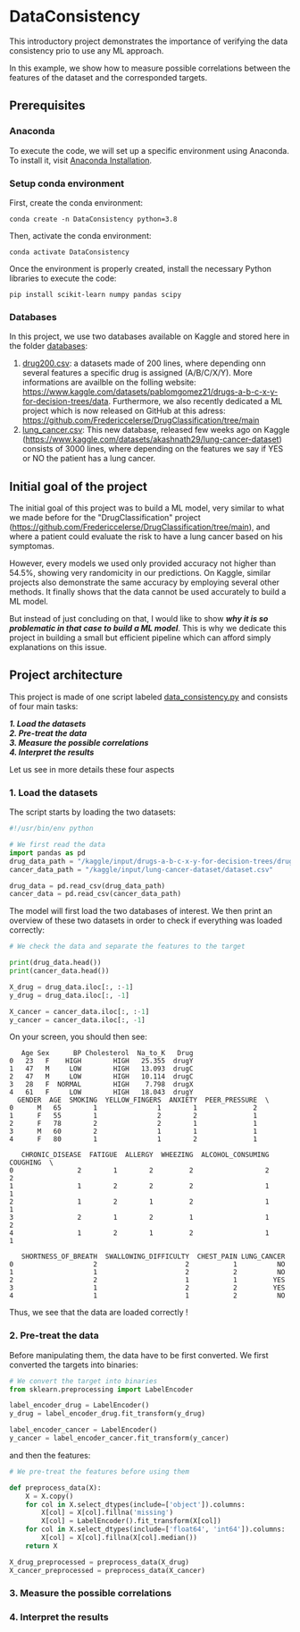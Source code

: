 # DataConsistency
This introductory project demonstrates the importance of verifying the data consistency prio to use any ML approach.

In this example, we show how to measure possible correlations between the features of the dataset and the corresponded targets. 

## Prerequisites

### Anaconda

To execute the code, we will set up a specific environment using Anaconda. To install it, visit [Anaconda Installation](https://docs.anaconda.com/free/anaconda/install/).

### Setup conda environment

First, create the conda environment:
```
conda create -n DataConsistency python=3.8
```

Then, activate the conda environment:
```
conda activate DataConsistency
```

Once the environment is properly created, install the necessary Python libraries to execute the code:
```
pip install scikit-learn numpy pandas scipy
```

### Databases

In this project, we use two databases available on Kaggle and stored here in the folder [databases](databases):   
   1. [drug200.csv](databases/drug200.csv): a datasets made of 200 lines, where depending onn several features a specific drug is assigned (A/B/C/X/Y). More informations are availble on the folling website: https://www.kaggle.com/datasets/pablomgomez21/drugs-a-b-c-x-y-for-decision-trees/data. Furthermore, we also recently dedicated a ML project which is now released on GitHub at this adress: https://github.com/Fredericcelerse/DrugClassification/tree/main   
   2. [lung_cancer.csv](databases/lung_cancer.csv): This new database, released few weeks ago on Kaggle (https://www.kaggle.com/datasets/akashnath29/lung-cancer-dataset) consists of 3000 lines, where depending on the features we say if YES or NO the patient has a lung cancer.

## Initial goal of the project

The initial goal of this project was to build a ML model, very similar to what we made before for the "DrugClassification" project (https://github.com/Fredericcelerse/DrugClassification/tree/main), and where a patient could  evaluate the risk to have a lung cancer based on his symptomas.

However, every models we used only provided accuracy not higher than 54.5%, showing very randomicity in our predictions. On Kaggle, similar projects also demonstrate the same accuracy by employing several other methods. It finally shows that the data cannot be used accurately to build a ML model.

But instead of just concluding on that, I would like to show ***why it is so problematic in that case to build a ML model***. This is why we dedicate this project in building a small but efficient pipeline which can afford simply explanations on this issue.

## Project architecture

This project is made of one script labeled [data_consistency.py](data_consistency.py) and consists of four main tasks:

***1. Load the datasets***   
***2. Pre-treat the data***   
***3. Measure the possible correlations***   
***4. Interpret the results***

Let us see in more details these four aspects

### 1. Load the datasets

The script starts by loading the two datasets:
```python
#!/usr/bin/env python

# We first read the data
import pandas as pd
drug_data_path = "/kaggle/input/drugs-a-b-c-x-y-for-decision-trees/drug200.csv"
cancer_data_path = "/kaggle/input/lung-cancer-dataset/dataset.csv"

drug_data = pd.read_csv(drug_data_path)
cancer_data = pd.read_csv(cancer_data_path)
```
The model will first load the two databases of interest. We then print an overview of these two datasets in order to check if everything was loaded correctly:
```python
# We check the data and separate the features to the target

print(drug_data.head())
print(cancer_data.head())

X_drug = drug_data.iloc[:, :-1]
y_drug = drug_data.iloc[:, -1]

X_cancer = cancer_data.iloc[:, :-1]
y_cancer = cancer_data.iloc[:, -1]
```

On your screen, you should then see:
```
   Age Sex      BP Cholesterol  Na_to_K   Drug
0   23   F    HIGH        HIGH   25.355  drugY
1   47   M     LOW        HIGH   13.093  drugC
2   47   M     LOW        HIGH   10.114  drugC
3   28   F  NORMAL        HIGH    7.798  drugX
4   61   F     LOW        HIGH   18.043  drugY
  GENDER  AGE  SMOKING  YELLOW_FINGERS  ANXIETY  PEER_PRESSURE  \
0      M   65        1               1        1              2   
1      F   55        1               2        2              1   
2      F   78        2               2        1              1   
3      M   60        2               1        1              1   
4      F   80        1               1        2              1   

   CHRONIC_DISEASE  FATIGUE  ALLERGY  WHEEZING  ALCOHOL_CONSUMING  COUGHING  \
0                2        1        2         2                  2         2   
1                1        2        2         2                  1         1   
2                1        2        1         2                  1         1   
3                2        1        2         1                  1         2   
4                1        2        1         2                  1         1   

   SHORTNESS_OF_BREATH  SWALLOWING_DIFFICULTY  CHEST_PAIN LUNG_CANCER  
0                    2                      2           1          NO  
1                    1                      2           2          NO
2                    2                      1           1         YES  
3                    1                      2           2         YES  
4                    1                      1           2          NO  
```

Thus, we see that the data are loaded correctly !

### 2. Pre-treat the data

Before manipulating them, the data have to be first converted. We first converted the targets into binaries:

```python
# We convert the target into binaries
from sklearn.preprocessing import LabelEncoder

label_encoder_drug = LabelEncoder()
y_drug = label_encoder_drug.fit_transform(y_drug)

label_encoder_cancer = LabelEncoder()
y_cancer = label_encoder_cancer.fit_transform(y_cancer)
```

and then the features:
```python
# We pre-treat the features before using them

def preprocess_data(X):
    X = X.copy()
    for col in X.select_dtypes(include=['object']).columns:
        X[col] = X[col].fillna('missing')
        X[col] = LabelEncoder().fit_transform(X[col])
    for col in X.select_dtypes(include=['float64', 'int64']).columns:
        X[col] = X[col].fillna(X[col].median())
    return X

X_drug_preprocessed = preprocess_data(X_drug)
X_cancer_preprocessed = preprocess_data(X_cancer)
```

### 3. Measure the possible correlations



### 4. Interpret the results



